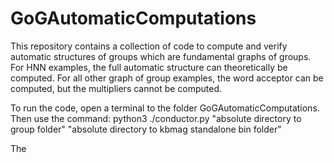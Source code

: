 # GoGAutomaticComputations
This repository contains a collection of code to compute and verify automatic structures of groups which are fundamental graphs of groups. 
For HNN examples, the full automatic structure can theoretically be computed.
For all other graph of group examples, the word acceptor can be computed, but the multipliers cannot be computed. 

To run the code, open a terminal to the folder GoGAutomaticComputations.
Then use the command:
python3 ./conductor.py "absolute directory to group folder" "absolute directory to kbmag standalone bin folder"

The  
